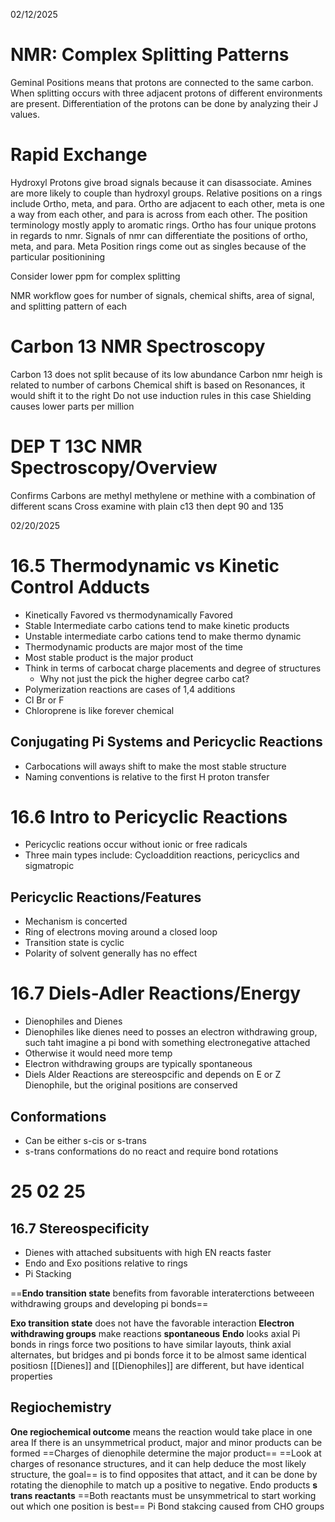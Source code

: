 02/12/2025

# NMR: Complex Splitting Patterns

Geminal Positions means that protons are connected to the same carbon.
When splitting occurs with three adjacent protons of different environments are present.
Differentiation of the protons can be done by analyzing their J values.

# Rapid Exchange

Hydroxyl Protons give broad signals because it can disassociate.
Amines are more likely to couple than hydroxyl groups.
Relative positions on a rings include Ortho, meta, and para.
Ortho are adjacent to each other, meta is one a way from each other, and para is across from each other.
The position terminology mostly apply to aromatic rings.
Ortho has four unique protons in regards to nmr.
Signals of nmr can differentiate the positions of ortho, meta, and para.
Meta Position rings come out as singles because of the particular positionining

Consider lower ppm for complex splitting

NMR workflow goes for number of signals, chemical shifts, area of signal, and splitting pattern of each 
# Carbon 13 NMR Spectroscopy

Carbon 13 does not split because of its low abundance
Carbon nmr heigh is related to number of carbons 
Chemical shift is based on Resonances, it would shift it to the right
Do not use induction rules in this case
Shielding causes lower parts per million

# DEP T 13C NMR Spectroscopy/Overview

Confirms Carbons are methyl methylene or methine with a combination of different scans
Cross examine with plain c13 then dept 90 and 135


02/20/2025
# 16.5 Thermodynamic vs Kinetic Control Adducts

- Kinetically Favored vs thermodynamically Favored 
- Stable Intermediate carbo cations tend to make kinetic products
- Unstable intermediate carbo cations tend to make thermo dynamic 
- Thermodynamic products are major most of the time
- Most stable product is the major product
- Think in terms of carbocat charge placements and degree of structures
	- Why not just the pick the higher degree carbo cat?
- Polymerization reactions are cases of 1,4 additions
- Cl Br or F 
- Chloroprene is like forever chemical

## Conjugating Pi Systems and Pericyclic Reactions

- Carbocations will aways shift to make the most stable structure
- Naming conventions is relative to the first H proton transfer

# 16.6 Intro to Pericyclic Reactions

- Pericyclic reations occur without ionic or free radicals
- Three main types include: Cycloaddition reactions, pericyclics and sigmatropic

## Pericyclic Reactions/Features

- Mechanism is concerted
- Ring of electrons moving around a closed loop
- Transition state is cyclic
- Polarity of solvent generally has no effect

# 16.7 Diels-Adler Reactions/Energy

- Dienophiles and Dienes 
- Dienophiles like dienes need to posses an electron withdrawing group, such taht imagine a pi bond with something electronegative attached
- Otherwise it would need more temp
- Electron withdrawing groups are typically spontaneous
- Diels Alder Reactions are stereospcific and depends on E or Z Dienophile, but the original positions are conserved

## Conformations

- Can be either s-cis or s-trans
- s-trans conformations do no react and require bond rotations

# 25 02 25
## 16.7 Stereospecificity

- Dienes with attached subsituents with high EN reacts faster
- Endo and Exo positions relative to rings
- Pi Stacking

==**Endo transition state** benefits from favorable interaterctions betweeen withdrawing groups and developing pi bonds==

**Exo transition state** does not have the favorable interaction
**Electron withdrawing groups** make reactions **spontaneous**
**Endo** looks axial
Pi bonds in rings force two positions to have similar layouts, think axial alternates, but bridges and pi bonds force it to be almost same identical positiosn
[[Dienes]] and [[Dienophiles]] are different, but have identical properties

## Regiochemistry

**One regiochemical outcome** means the reaction would take place in one area
If there is an unsymmetrical product, major and minor products can be formed
==Charges of dienophile determine the major product==
==Look at charges of resonance structures, and it can help deduce the most likely structure, the goal== is to find opposites that attact, and it can be done by rotating the dienophile to match up a positive to negative.
Endo products
**s trans reactants**
==Both reactants must be unsymmetrical to start working out which one position is best==
Pi Bond stakcing caused from CHO groups 

